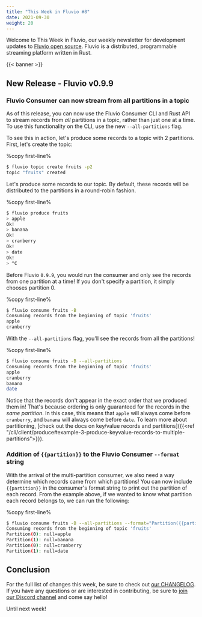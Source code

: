```yaml
---
title: "This Week in Fluvio #8"
date: 2021-09-30
weight: 20
---
```


Welcome to This Week in Fluvio, our weekly newsletter
for development updates to [Fluvio open source]. Fluvio is a distributed,
programmable streaming platform written in Rust.

{{< banner >}}

## New Release - Fluvio v0.9.9

### Fluvio Consumer can now stream from all partitions in a topic

As of this release, you can now use the Fluvio Consumer CLI and Rust API to stream
records from _all_ partitions in a topic, rather than just one at a time. To use
this functionality on the CLI, use the new `--all-partitions` flag.

To see this in action, let's produce some records to a topic with 2 partitions.
First, let's create the topic:

%copy first-line%
```bash
$ fluvio topic create fruits -p2
topic "fruits" created
```

Let's produce some records to our topic. By default, these records will be distributed
to the partitions in a round-robin fashion.

%copy first-line%
```bash
$ fluvio produce fruits
> apple
Ok!
> banana
Ok!
> cranberry
Ok!
> date
Ok!
> ^C
```

Before Fluvio `0.9.9`, you would run the consumer and only see the records from one
partition at a time! If you don't specify a partition, it simply chooses partition 0.

%copy first-line%
```bash
$ fluvio consume fruits -B
Consuming records from the beginning of topic 'fruits'
apple
cranberry
```

With the `--all-partitions` flag, you'll see the records from all the partitions!

%copy first-line%
```bash
$ fluvio consume fruits -B --all-partitions
Consuming records from the beginning of topic 'fruits'
apple
cranberry
banana
date
```

Notice that the records don't appear in the exact order that we produced them in!
That's because ordering is only guaranteed for the records in the _same partition_.
In this case, this means that `apple` will always come before `cranberry`, and
`banana` will always come before `date`. To learn more about partitioning,
[check out the docs on key/value records and partitions]({{<ref "/cli/client/produce#example-3-produce-keyvalue-records-to-multiple-partitions">}}).

### Addition of `{{partition}}` to the Fluvio Consumer `--format` string

With the arrival of the multi-partition consumer, we also need a way determine
which records came from which partitions! You can now include `{{partition}}` in
the consumer's format string to print out the partition of each record. From the
example above, if we wanted to know what partition each record belongs to, we
can run the following:

%copy first-line%
```bash
$ fluvio consume fruits -B --all-partitions --format="Partition({{partition}}): {{key}}={{value}}"
Consuming records from the beginning of topic 'fruits'
Partition(0): null=apple
Partition(1): null=banana
Partition(0): null=cranberry
Partition(1): null=date
```

## Conclusion

For the full list of changes this week, be sure to check out [our CHANGELOG]. If you have any
questions or are interested in contributing, be sure to [join our Discord channel] and
come say hello!

Until next week!

[Fluvio open source]: https://github.com/infinyon/fluvio
[our CHANGELOG]: https://github.com/infinyon/fluvio/blob/master/CHANGELOG.md
[join our Discord channel]: https://discordapp.com/invite/bBG2dTz
